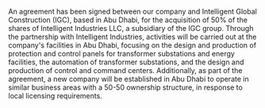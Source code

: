 An agreement has been signed between our company and Intelligent Global Construction (IGC), based in Abu Dhabi, for the acquisition of 50% of the shares of Intelligent Industries LLC, a subsidiary of the IGC group. Through the partnership with Intelligent Industries, activities will be carried out at the company's facilities in Abu Dhabi, focusing on the design and production of protection and control panels for transformer substations and energy facilities, the automation of transformer substations, and the design and production of control and command centers. Additionally, as part of the agreement, a new company will be established in Abu Dhabi to operate in similar business areas with a 50-50 ownership structure, in response to local licensing requirements.